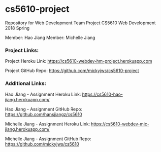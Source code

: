 # cs5610-project
Repository for Web Development Team Project
CS5610 Web Development 2018 Spring

Member: Hao Jiang
Member: Michelle Jiang

### Project Links:
Project Heroku Link: https://cs5610-webdev-hm-project.herokuapp.com

Project GitHub Repo: https://github.com/mickyjws/cs5610-project


### Additional Links:

Hao Jiang - Assignment Heroku Link: https://cs5610-hao-jiang.herokuapp.com/

Hao Jiang - Assignment GitHub Repo: https://github.com/hansjiangz/cs5610

Michelle Jiang - Assignment Heroku Link: https://cs5610-webdev-mic-jiang.herokuapp.com/

Michelle Jiang - Assignment GitHub Repo: https://github.com/mickyjws/cs5610
